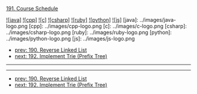 [191. Course Schedule](https://leetcode.com/problems/course-schedule/)

[![java]](../java/191-course-schedule.md)
[![cpp]](../cpp/191-course-schedule.md)
[![c]](../c/191-course-schedule.md)
[![csharp]](../csharp/191-course-schedule.md)
[![ruby]](../ruby/191-course-schedule.md)
[![python]](../python/191-course-schedule.md)
[![js]](../js/191-course-schedule.md)
[java]: ../images/java-logo.png
[cpp]: ../images/cpp-logo.png
[c]: ../images/c-logo.png
[csharp]: ../images/csharp-logo.png
[ruby]: ../images/ruby-logo.png
[python]: ../images/python-logo.png
[js]: ../images/js-logo.png

- [prev: 190. Reverse Linked List](190-reverse-linked-list.md)
- [next: 192. Implement Trie (Prefix Tree)](192-implement-trie-prefix-tree.md)

---


---

- [prev: 190. Reverse Linked List](190-reverse-linked-list.md)
- [next: 192. Implement Trie (Prefix Tree)](192-implement-trie-prefix-tree.md)
